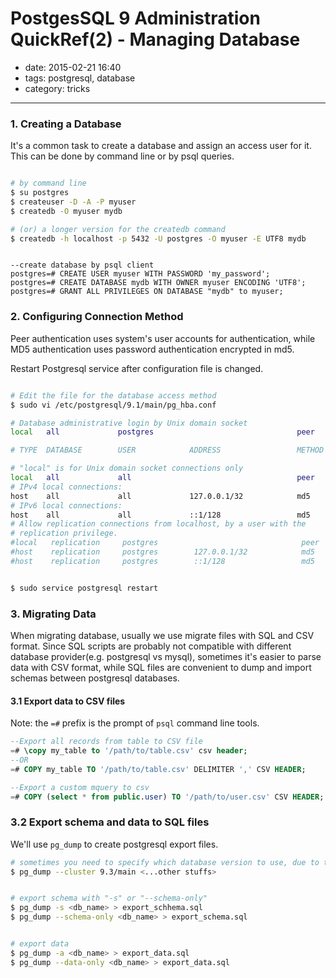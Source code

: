 # PostgesSQL 9 Administration QuickRef(2) - Managing Database

- date: 2015-02-21 16:40
- tags: postgresql, database
- category: tricks

----------------------------

### 1. Creating a Database

It's a common task to create a database and assign an access user for it. This can be done by command line or by psql queries.

```bash

# by command line
$ su postgres
$ createuser -D -A -P myuser
$ createdb -O myuser mydb

# (or) a longer version for the createdb command
$ createdb -h localhost -p 5432 -U postgres -O myuser -E UTF8 mydb

```

```psql

--create database by psql client 
postgres=# CREATE USER myuser WITH PASSWORD 'my_password';
postgres=# CREATE DATABASE mydb WITH OWNER myuser ENCODING 'UTF8';
postgres=# GRANT ALL PRIVILEGES ON DATABASE "mydb" to myuser;

```

### 2. Configuring Connection Method

Peer authentication uses system's user accounts for authentication, while MD5 authentication uses password authentication encrypted in md5.

Restart Postgresql service after configuration file is changed.

```bash

# Edit the file for the database access method
$ sudo vi /etc/postgresql/9.1/main/pg_hba.conf

# Database administrative login by Unix domain socket
local   all             postgres                                peer

# TYPE  DATABASE        USER            ADDRESS                 METHOD

# "local" is for Unix domain socket connections only
local   all             all                                     peer
# IPv4 local connections:
host    all             all             127.0.0.1/32            md5
# IPv6 local connections:
host    all             all             ::1/128                 md5
# Allow replication connections from localhost, by a user with the
# replication privilege.
#local   replication     postgres                                peer
#host    replication     postgres        127.0.0.1/32            md5
#host    replication     postgres        ::1/128                 md5


$ sudo service postgresql restart

```

### 3. Migrating Data

When migrating database, usually we use migrate files with SQL and CSV format. Since SQL scripts are probably not compatible with different database provider(e.g. postgresql vs mysql), sometimes it's easier to parse data with CSV format, while SQL files are convenient to dump and import schemas between postgresql databases.

#### 3.1 Export data to CSV files

Note: the `=#` prefix is the prompt of `psql` command line tools.

```sql
--Export all records from table to CSV file
=# \copy my_table to '/path/to/table.csv' csv header;
--OR
=# COPY my_table TO '/path/to/table.csv' DELIMITER ',' CSV HEADER;

--Export a custom mquery to csv
=# COPY (select * from public.user) TO '/path/to/user.csv' CSV HEADER;


```

### 3.2 Export schema and data to SQL files

We'll use `pg_dump` to create postgresql export files.

```bash
# sometimes you need to specify which database version to use, due to the version mismatch of pg_dump program
$ pg_dump --cluster 9.3/main <...other stuffs>


# export schema with "-s" or "--schema-only"
$ pg_dump -s <db_name> > export_schhema.sql
$ pg_dump --schema-only <db_name> > export_schema.sql


# export data
$ pg_dump -a <db_name> > export_data.sql
$ pg_dump --data-only <db_name> > export_data.sql



```

